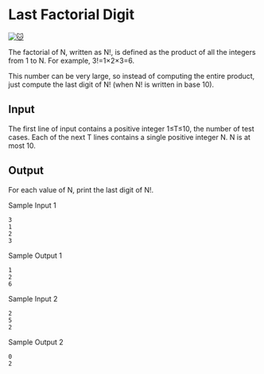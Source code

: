 # Last Factorial Digit

[![:cat:](https://open.kattis.com/favicon)](https://open.kattis.com/problems/lastfactorialdigit)

The factorial of N, written as N!, is defined as the product of all the integers from 1 to N. For example, 3!=1×2×3=6.

This number can be very large, so instead of computing the entire product, just compute the last digit of N! (when N! is written in base 10).

## Input

The first line of input contains a positive integer 1≤T≤10, the number of test cases. Each of the next T lines contains a single positive integer N. N is at most 10.

## Output
For each value of N, print the last digit of N!.

Sample Input 1
```
3
1
2
3
```
Sample Output 1
```
1
2
6
```
Sample Input 2
```
2
5
2
```
Sample Output 2	
```
0
2
```
